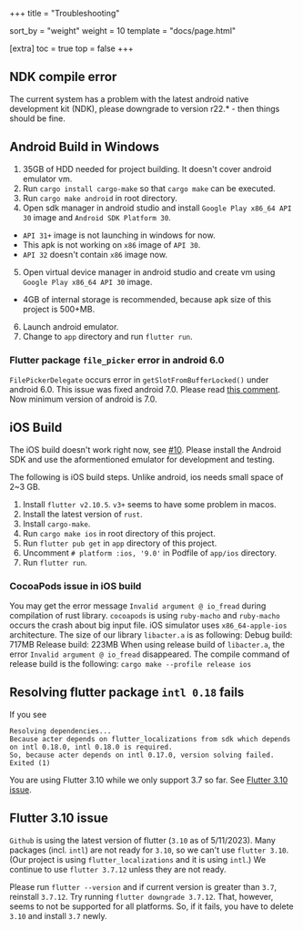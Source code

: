+++
title = "Troubleshooting"

sort_by = "weight"
weight = 10
template = "docs/page.html"

[extra]
toc = true
top = false
+++

## NDK compile error

The current system has a problem with the latest android native development kit (NDK), please downgrade to version r22.\* - then things should be fine.

## Android Build in Windows

1. 35GB of HDD needed for project building. It doesn't cover android emulator vm.
2. Run `cargo install cargo-make` so that `cargo make` can be executed.
3. Run `cargo make android` in root directory.
4. Open sdk manager in android studio and install `Google Play x86_64 API 30` image and `Android SDK Platform 30`.

- `API 31+` image is not launching in windows for now.
- This apk is not working on `x86` image of `API 30`.
- `API 32` doesn't contain `x86` image now.

5. Open virtual device manager in android studio and create vm using `Google Play x86_64 API 30` image.

- 4GB of internal storage is recommended, because apk size of this project is 500+MB.

6. Launch android emulator.
7. Change to `app` directory and run `flutter run`.

### Flutter package `file_picker` error in android 6.0

`FilePickerDelegate` occurs error in `getSlotFromBufferLocked()` under android 6.0.
This issue was fixed android 7.0.
Please read [this comment](https://ubidots.com/community/t/solved-android-send-call-data-to-ubidots-etslotfrombufferlocked-unknown-buffer/334/2).
Now minimum version of android is 7.0.

## iOS Build

The iOS build doesn't work right now, see [#10](https://github.com/acterglobal/a3/issues/10). Please install the Android SDK and use the aformentioned emulator for development and testing.

The following is iOS build steps.
Unlike android, ios needs small space of 2~3 GB.

1. Install `flutter v2.10.5`. `v3+` seems to have some problem in macos.
2. Install the latest version of `rust`.
3. Install `cargo-make`.
4. Run `cargo make ios` in root directory of this project.
5. Run `flutter pub get` in `app` directory of this project.
6. Uncomment `# platform :ios, '9.0'` in Podfile of `app/ios` directory.
7. Run `flutter run`.

### CocoaPods issue in iOS build

You may get the error message `Invalid argument @ io_fread` during compilation of rust library.
`cocoapods` is using `ruby-macho` and `ruby-macho` occurs the crash about big input file.
iOS simulator uses `x86_64-apple-ios` architecture.
The size of our library `libacter.a` is as following:
Debug build: 717MB
Release build: 223MB
When using release build of `libacter.a`, the error `Invalid argument @ io_fread` disappeared.
The compile command of release build is the following:
`cargo make --profile release ios`

## Resolving flutter package `intl 0.18` fails

If you see
```
Resolving dependencies...
Because acter depends on flutter_localizations from sdk which depends on intl 0.18.0, intl 0.18.0 is required.
So, because acter depends on intl 0.17.0, version solving failed.
Exited (1)
```

You are using Flutter 3.10 while we only support 3.7 so far. See [Flutter 3.10 issue](#flutter-3-10-issue).

## Flutter 3.10 issue

`Github` is using the latest version of flutter (`3.10` as of 5/11/2023).
Many packages (incl. `intl`) are not ready for `3.10`, so we can't use `flutter 3.10`.
(Our project is using `flutter_localizations` and it is using `intl`.)
We continue to use `flutter 3.7.12` unless they are not ready.

Please run `flutter --version` and if current version is greater than `3.7`, reinstall `3.7.12`.
Try running `flutter downgrade 3.7.12`. That, however, seems to not be supported for all platforms. So, if it fails, you have to delete `3.10` and install `3.7` newly.
